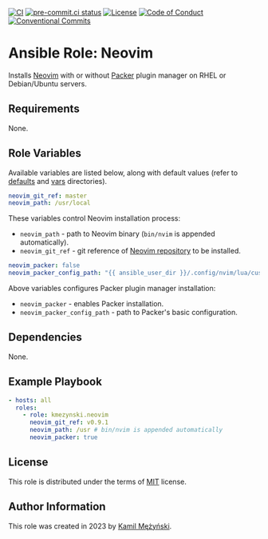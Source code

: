 [![CI](https://github.com/kmezynski/ansible-role-neovim/actions/workflows/ci.yml/badge.svg?branch=master)](https://github.com/kmezynski/ansible-role-neovim/actions/workflows/ci.yml)
[![pre-commit.ci status](https://results.pre-commit.ci/badge/github/kmezynski/ansible-role-neovim/master.svg)](https://results.pre-commit.ci/latest/github/kmezynski/ansible-role-neovim/master)
[![License](https://img.shields.io/badge/license-MIT-brightgreen.svg)](LICENSE)
[![Code of Conduct](https://img.shields.io/badge/code%20of%20conduct-Ansible-silver.svg)](.github/CODE_OF_CONDUCT.md)
[![Conventional Commits](https://img.shields.io/badge/Conventional%20Commits-1.0.0-%23FE5196?logo=conventionalcommits&logoColor=white)](https://conventionalcommits.org)

# Ansible Role: Neovim

Installs [Neovim](https://neovim.io) with or without [Packer](https://github.com/wbthomason/packer.nvim)
plugin manager on RHEL or Debian/Ubuntu servers.

## Requirements

None.

## Role Variables

Available variables are listed below, along with default values (refer to
[defaults](defaults) and [vars](vars) directories).

```yaml
neovim_git_ref: master
neovim_path: /usr/local
```

These variables control Neovim installation process:

- `neovim_path` - path to Neovim binary (`bin/nvim` is appended automatically).
- `neovim_git_ref` - git reference of [Neovim repository](https://github.com/neovim/neovim)
  to be installed.

```yaml
neovim_packer: false
neovim_packer_config_path: "{{ ansible_user_dir }}/.config/nvim/lua/custom"
```

Above variables configures Packer plugin manager installation:

- `neovim_packer` - enables Packer installation.
- `neovim_packer_config_path` - path to Packer's basic configuration.

## Dependencies

None.

## Example Playbook

```yaml
- hosts: all
  roles:
    - role: kmezynski.neovim
      neovim_git_ref: v0.9.1
      neovim_path: /usr # bin/nvim is appended automatically
      neovim_packer: true
```

## License

This role is distributed under the terms of [MIT](https://opensource.org/license/mit/)
license.

## Author Information

This role was created in 2023 by [Kamil Mężyński](https://github.com/kmezynski).
